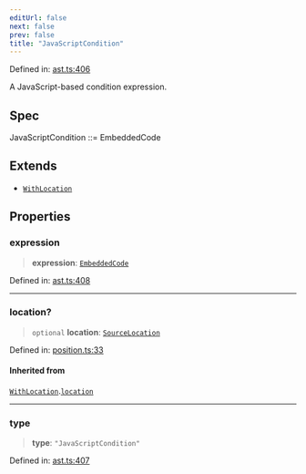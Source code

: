 ```yaml
---
editUrl: false
next: false
prev: false
title: "JavaScriptCondition"
---
```


Defined in: [ast.ts:406](https://github.com/rcs-agents/rcs-lang/blob/81d17140acf0fdf5d22c6fbab7c85de9a28f20ae/packages/ast/src/ast.ts#L406)

A JavaScript-based condition expression.

## Spec

JavaScriptCondition ::= EmbeddedCode

## Extends

- [`WithLocation`](/api/ast/interfaces/withlocation/)

## Properties

### expression

> **expression**: [`EmbeddedCode`](/api/ast/type-aliases/embeddedcode/)

Defined in: [ast.ts:408](https://github.com/rcs-agents/rcs-lang/blob/81d17140acf0fdf5d22c6fbab7c85de9a28f20ae/packages/ast/src/ast.ts#L408)

***

### location?

> `optional` **location**: [`SourceLocation`](/api/ast/interfaces/sourcelocation/)

Defined in: [position.ts:33](https://github.com/rcs-agents/rcs-lang/blob/81d17140acf0fdf5d22c6fbab7c85de9a28f20ae/packages/ast/src/position.ts#L33)

#### Inherited from

[`WithLocation`](/api/ast/interfaces/withlocation/).[`location`](/api/ast/interfaces/withlocation/#location)

***

### type

> **type**: `"JavaScriptCondition"`

Defined in: [ast.ts:407](https://github.com/rcs-agents/rcs-lang/blob/81d17140acf0fdf5d22c6fbab7c85de9a28f20ae/packages/ast/src/ast.ts#L407)
